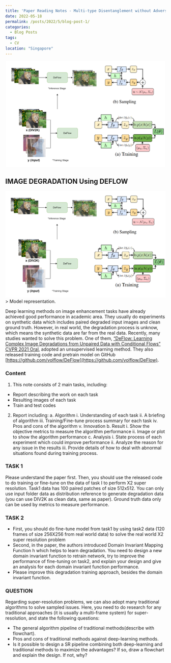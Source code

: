```yaml
---
title: 'Paper Reading Notes - Multi-type Disentanglement without Adversarial Training'
date: 2022-05-18
permalink: /posts/2022/5/blog-post-1/
categories:
  - Blog Posts
tags:
  - CV
location: "Singapore"
---
```

<div align = 'center'>
<img src='/images/Deflow.png' width = "500" >
</div>

## IMAGE DEGRADATION Using DEFLOW

<div align = 'center'>
<img src='/images/Deflow.png' width = "1000" >
</div>
> Model representation. 

Deep learning methods on image enhancement tasks have already achieved good performance in academic area. They usually do experiments on synthetic data which includes paired degraded input images and clean ground truth. However, in real world, the degradation process is unknow, which means the synthetic data are far from the real data.
Recently, many studies wanted to solve this problem. One of them, [“DeFlow: Learning Complex Image Degradations from Unpaired Data with Conditional Flows” CVPR 2021 Oral](https://arxiv.org/abs/2101.05796), adopted an unsupervised learning method. They also released training code and pretrain model on GitHub [https://github.com/volflow/DeFlow](https://github.com/volflow/DeFlow).

### Content  

1. This note consists of 2 main tasks, including:  
- Report describing the work on each task
- Resulting images of each task
- Train and test codes
2. Report including:
a. Algorithm
i. Understanding of each task
ii. A briefing of algorithm
iii. Training/Fine-tune process summary for each task
iv. Pros and cons of the algorithm
v. Innovation
b. Result
i. Show the objective metrics to measure the algorithm performance
ii. Image or plot to show the algorithm performance
c. Analysis
i. State process of each experiment which could improve performance
ii. Analyze the reason for any issue in the results
iii. Provide details of how to deal with abnormal situations found
during training process.

### TASK 1

Please understand the paper first. Then, you should use the released code to do training or fine-tune on the data of task I to perform X2 super resolution.
Task1 data has 100 paired patches of size 512x512. You can only use input folder data as distribution reference to generate degradation data (you can use DIV2K as clean data, same as paper). Ground truth data only can be used by metrics to measure performance.  

### TASK 2

- First, you should do fine-tune model from task1 by using task2 data (120 frames of size 256X256 from real world data) to solve the real world X2 super resolution problem
- Second, in the paper, the authors introduced Domain Invariant Mapping Function h which helps to learn degradation. You need to design a new domain invariant function to retrain network, try to improve the performance of fine-tuning on task2, and explain your design and give an analysis for each domain invariant function performance.
- Please improve this degradation training approach, besides the domain invariant function. 

### QUESTION  
Regarding super-resolution problems, we can also adopt many traditional algorithms to solve sampled issues. Here, you need to do research for any traditional approaches (it is usually a multi-frame system) for super-resolution, and state the following questions:
- The general algorithm pipeline of traditional methods(describe with flowchart).
- Pros and cons of traditional methods against deep-learning methods.  
- Is it possible to design a SR pipeline combining both deep-learning and traditional methods to maximize the advantages? If so, draw a flowchart and explain the design. If not, why?  
